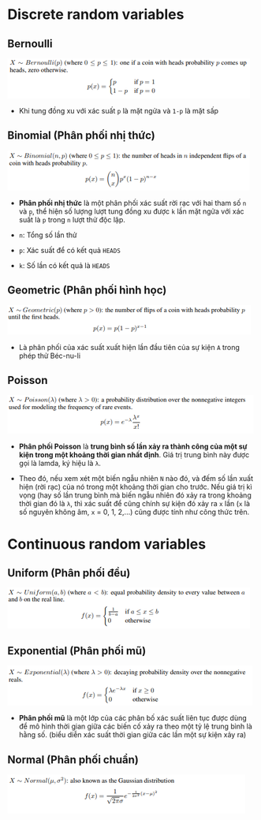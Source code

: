 # Discrete random variables

## **Bernoulli**

![](./images/61.PNG)

- Khi tung đồng xu với xác suất `p` là mặt ngửa và `1-p` là mặt sấp

## **Binomial (Phân phối nhị thức)**

![](./images/62.PNG)

- **Phân phối nhị thức** là một phân phối xác suất rời rạc với hai tham số `n` và `p`, thể hiện số lượng lượt tung đồng xu được `k` lần mặt ngửa với xác suất là `p` trong `n` lượt thử độc lập.

- `n`: Tổng số lần thử

- `p`: Xác suất để có kết quả `HEADS`

- `k`: Số lần có kết quả là `HEADS`

## **Geometric (Phân phối hình học)**

![](./images/63.PNG)

- Là phân phối của xác suất xuất hiện lần đầu tiên của sự kiện `A` trong phép thử Béc-nu-li

## **Poisson**

![](./images/64.PNG)

- **Phân phối Poisson** là **trung bình số lần xảy ra thành công của một sự kiện trong một khoảng thời gian nhất định**. Giá trị trung bình này được gọi là lamda, ký hiệu là `λ`.

- Theo đó, nếu xem xét một biến ngẫu nhiên `N` nào đó, và đếm số lần xuất hiện (rời rạc) của nó trong một khoảng thời gian cho trước. Nếu giá trị kì vọng (hay số lần trung bình mà biến ngẫu nhiên đó xảy ra trong khoảng thời gian đó là `λ`, thì xác suất để cũng chính sự kiện đó xảy ra `x` lần (`x` là số nguyên không âm, `x` = 0, 1, 2,...) cũng được tính như công thức trên.

# Continuous random variables

## **Uniform (Phân phối đều)**

![](./images/65.PNG)

## **Exponential (Phân phối mũ)**

![](./images/66.PNG)

- **Phân phối mũ** là một lớp của các phân bố xác suất liên tục được dùng để mô hình thời gian giữa các biến cố xảy ra theo một tỷ lệ trung bình là hằng số. (biểu diễn xác suất thời gian giữa các lần một sự kiện xảy ra)

## **Normal (Phân phối chuẩn)**

![](./images/67.PNG)